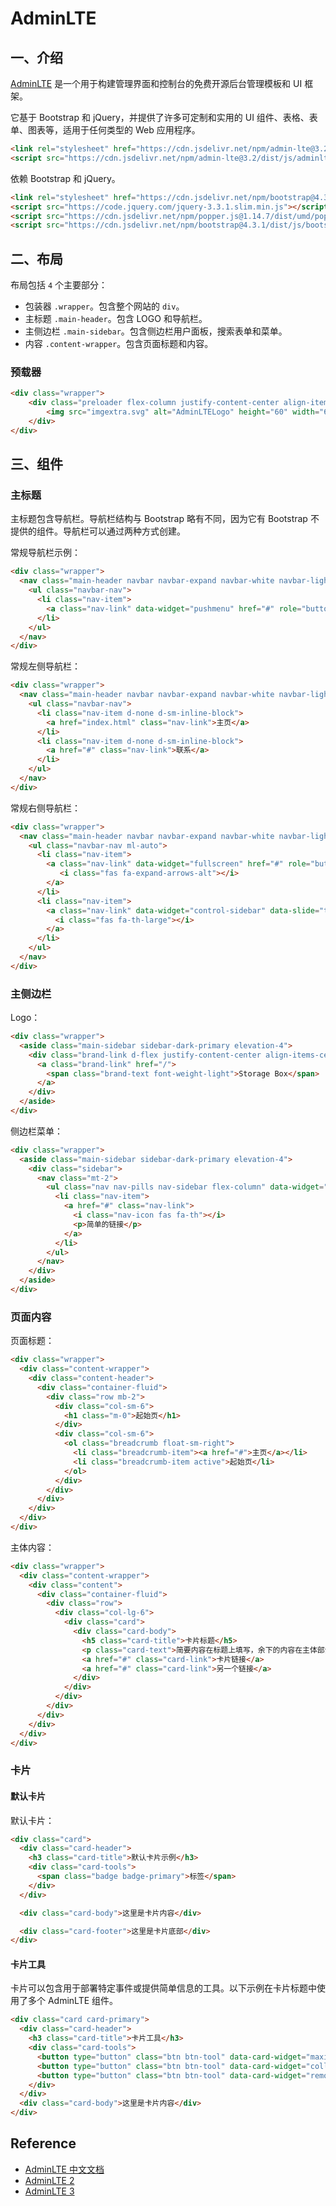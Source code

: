 # AdminLTE

## 一、介绍

[AdminLTE](https://github.com/ColorlibHQ/AdminLTE) 是一个用于构建管理界面和控制台的免费开源后台管理模板和 UI 框架。

它基于 Bootstrap 和 jQuery，并提供了许多可定制和实用的 UI 组件、表格、表单、图表等，适用于任何类型的 Web 应用程序。

```html
<link rel="stylesheet" href="https://cdn.jsdelivr.net/npm/admin-lte@3.2/dist/css/adminlte.min.css">
<script src="https://cdn.jsdelivr.net/npm/admin-lte@3.2/dist/js/adminlte.min.js"></script>
```

依赖 Bootstrap 和 jQuery。

```html
<link rel="stylesheet" href="https://cdn.jsdelivr.net/npm/bootstrap@4.3.1/dist/css/bootstrap.min.css">
<script src="https://code.jquery.com/jquery-3.3.1.slim.min.js"></script>
<script src="https://cdn.jsdelivr.net/npm/popper.js@1.14.7/dist/umd/popper.min.js"></script>
<script src="https://cdn.jsdelivr.net/npm/bootstrap@4.3.1/dist/js/bootstrap.min.js"></script>
```

## 二、布局

布局包括 `4` 个主要部分：

- 包装器 `.wrapper`。包含整个网站的 `div`。
- 主标题 `.main-header`。包含 LOGO 和导航栏。
- 主侧边栏 `.main-sidebar`。包含侧边栏用户面板，搜索表单和菜单。
- 内容 `.content-wrapper`。包含页面标题和内容。

### 预载器

```html
<div class="wrapper">
    <div class="preloader flex-column justify-content-center align-items-center">
        <img src="imgextra.svg" alt="AdminLTELogo" height="60" width="60">
    </div>
</div>
```

## 三、组件

### 主标题

主标题包含导航栏。导航栏结构与 Bootstrap 略有不同，因为它有 Bootstrap 不提供的组件。导航栏可以通过两种方式创建。

常规导航栏示例：

```html
<div class="wrapper">
  <nav class="main-header navbar navbar-expand navbar-white navbar-light">
    <ul class="navbar-nav">
      <li class="nav-item">
        <a class="nav-link" data-widget="pushmenu" href="#" role="button"><i class="fas fa-bars"></i></a>
      </li>
    </ul>
  </nav>
</div>
```

常规左侧导航栏：

```html
<div class="wrapper">
  <nav class="main-header navbar navbar-expand navbar-white navbar-light">
    <ul class="navbar-nav">
      <li class="nav-item d-none d-sm-inline-block">
        <a href="index.html" class="nav-link">主页</a>
      </li>
      <li class="nav-item d-none d-sm-inline-block">
        <a href="#" class="nav-link">联系</a>
      </li>
    </ul>
  </nav>
</div>
```

常规右侧导航栏：

```html
<div class="wrapper">
  <nav class="main-header navbar navbar-expand navbar-white navbar-light">
    <ul class="navbar-nav ml-auto">
      <li class="nav-item">
        <a class="nav-link" data-widget="fullscreen" href="#" role="button">
           <i class="fas fa-expand-arrows-alt"></i>
        </a>
      </li>
      <li class="nav-item">
        <a class="nav-link" data-widget="control-sidebar" data-slide="true" href="#" role="button">
          <i class="fas fa-th-large"></i>
        </a>
      </li>
    </ul>
  </nav>
</div>
```

### 主侧边栏

Logo：

```html
<div class="wrapper">
  <aside class="main-sidebar sidebar-dark-primary elevation-4">
    <div class="brand-link d-flex justify-content-center align-items-center">
      <a class="brand-link" href="/">
        <span class="brand-text font-weight-light">Storage Box</span>
      </a>
    </div>
  </aside>
</div>
```

侧边栏菜单：

```html
<div class="wrapper">
  <aside class="main-sidebar sidebar-dark-primary elevation-4">
    <div class="sidebar">
      <nav class="mt-2">
        <ul class="nav nav-pills nav-sidebar flex-column" data-widget="treeview" role="menu" data-accordion="false">
          <li class="nav-item">
            <a href="#" class="nav-link">
              <i class="nav-icon fas fa-th"></i>
              <p>简单的链接</p>
            </a>
          </li>
        </ul>
      </nav>
    </div>
  </aside>
</div>
```

### 页面内容

页面标题：

```html
<div class="wrapper">
  <div class="content-wrapper">
    <div class="content-header">
      <div class="container-fluid">
        <div class="row mb-2">
          <div class="col-sm-6">
            <h1 class="m-0">起始页</h1>
          </div>
          <div class="col-sm-6">
            <ol class="breadcrumb float-sm-right">
              <li class="breadcrumb-item"><a href="#">主页</a></li>
              <li class="breadcrumb-item active">起始页</li>
            </ol>
          </div>
        </div>
      </div>
    </div>
  </div>
</div>
```

主体内容：

```html
<div class="wrapper">
  <div class="content-wrapper">
    <div class="content">
      <div class="container-fluid">
        <div class="row">
          <div class="col-lg-6">
            <div class="card">
              <div class="card-body">
                <h5 class="card-title">卡片标题</h5>
                <p class="card-text">简要内容在标题上填写，余下的内容在主体部分填写。</p>
                <a href="#" class="card-link">卡片链接</a>
                <a href="#" class="card-link">另一个链接</a>
              </div>
            </div>
          </div>
        </div>
      </div>
    </div>
  </div>
</div>
```

### 卡片

#### 默认卡片

默认卡片：

```html
<div class="card">
  <div class="card-header">
    <h3 class="card-title">默认卡片示例</h3>
    <div class="card-tools">
      <span class="badge badge-primary">标签</span>
    </div>
  </div>

  <div class="card-body">这里是卡片内容</div>

  <div class="card-footer">这里是卡片底部</div>
</div>
```

#### 卡片工具

卡片可以包含用于部署特定事件或提供简单信息的工具。以下示例在卡片标题中使用了多个 AdminLTE 组件。

```html
<div class="card card-primary">
  <div class="card-header">
    <h3 class="card-title">卡片工具</h3>
    <div class="card-tools">
      <button type="button" class="btn btn-tool" data-card-widget="maximize"><i class="fas fa-expand"></i></button>
      <button type="button" class="btn btn-tool" data-card-widget="collapse"><i class="fas fa-minus"></i></button>
      <button type="button" class="btn btn-tool" data-card-widget="remove"><i class="fas fa-times"></i></button>
    </div>
  </div>
  <div class="card-body">这里是卡片内容</div>
</div>
```



## Reference

- [AdminLTE 中文文档](https://3vshej.cn/AdminLTE/)
- [AdminLTE 2](https://adminlte.io/themes/AdminLTE/documentation/index.html)
- [AdminLTE 3](https://adminlte.io/themes/v3/)

